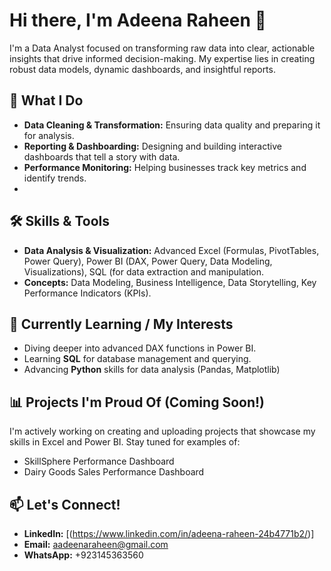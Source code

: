 # Hi there, I'm Adeena Raheen 👋

I'm a Data Analyst focused on transforming raw data into clear, actionable insights that drive informed decision-making. My expertise lies in creating robust data models, dynamic dashboards, and insightful reports.

## 🚀 What I Do

* **Data Cleaning & Transformation:** Ensuring data quality and preparing it for analysis.
* **Reporting & Dashboarding:** Designing and building interactive dashboards that tell a story with data.
* **Performance Monitoring:** Helping businesses track key metrics and identify trends.
* 
## 🛠️ Skills & Tools

* **Data Analysis & Visualization:** Advanced Excel (Formulas, PivotTables, Power Query), Power BI (DAX, Power Query, Data Modeling, Visualizations), SQL (for data extraction and manipulation.
* **Concepts:** Data Modeling, Business Intelligence, Data Storytelling, Key Performance Indicators (KPIs).

## 🌱 Currently Learning / My Interests

* Diving deeper into advanced DAX functions in Power BI.
* Learning **SQL** for database management and querying.
* Advancing **Python** skills for data analysis (Pandas, Matplotlib)

## 📊 Projects I'm Proud Of (Coming Soon!)

I'm actively working on creating and uploading projects that showcase my skills in Excel and Power BI. Stay tuned for examples of:
* SkillSphere Performance Dashboard
* Dairy Goods Sales Performance Dashboard

## 📫 Let's Connect!

* **LinkedIn:** [(https://www.linkedin.com/in/adeena-raheen-24b4771b2/)]
* **Email:** aadeenaraheen@gmail.com
* **WhatsApp:** +923145363560
